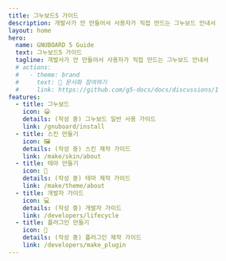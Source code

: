 ```yaml
---
title: 그누보드5 가이드
description: 개발사가 안 만들어서 사용자가 직접 만드는 그누보드 안내서
layout: home
hero:
  name: GNUBOARD 5 Guide
  text: 그누보드5 가이드
  tagline: 개발사가 안 만들어서 사용자가 직접 만드는 그누보드 안내서
  # actions:
  #   - theme: brand
  #     text: 📝 문서화 참여하기
  #     link: https://github.com/g5-docs/docs/discussions/1
features:
  - title: 그누보드
    icon: 😀
    details: (작성 중) 그누보드 일반 사용 가이드
    link: /gnuboard/install
  - title: 스킨 만들기
    icon: 🖼️
    details: (작성 중) 스킨 제작 가이드
    link: /make/skin/about
  - title: 테마 만들기
    icon: 🎁
    details: (작성 중) 테마 제작 가이드
    link: /make/theme/about
  - title: 개발자 가이드
    icon: 💻
    details: (작성 중) 개발자 가이드
    link: /developers/lifecycle
  - title: 플러그인 만들기
    icon: 🧩
    details: (작성 중) 플러그인 제작 가이드
    link: /developers/make_plugin
---
```

